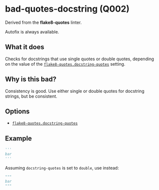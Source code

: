 # bad-quotes-docstring (Q002)

Derived from the **flake8-quotes** linter.

Autofix is always available.

## What it does
Checks for docstrings that use single quotes or double quotes, depending
on the value of the [`flake8-quotes.docstring-quotes`] setting.

## Why is this bad?
Consistency is good. Use either single or double quotes for docstring
strings, but be consistent.

## Options

* [`flake8-quotes.docstring-quotes`]

## Example
```python
'''
bar
'''
```

Assuming `docstring-quotes` is set to `double`, use instead:
```python
"""
bar
"""
```

[`flake8-quotes.docstring-quotes`]: ../../settings#docstring-quotes
